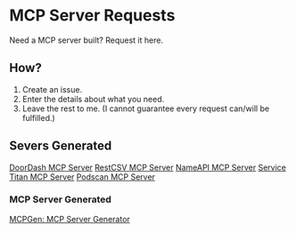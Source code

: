 # MCP Server Requests

Need a MCP server built? Request it here.

## How?

1) Create an issue.
2) Enter the details about what you need.
3) Leave the rest to me. (I cannot guarantee every request can/will be fulfilled.)


## Severs Generated

[DoorDash MCP Server](https://github.com/jordandalton/doordash-mcp-server)
[RestCSV MCP Server](https://github.com/JordanDalton/RestCsvMcpServer)
[NameAPI MCP Server](https://github.com/JordanDalton/NameApiMcpServer)
[Service Titan MCP Server](https://github.com/JordanDalton/ServiceTitanMcpServer)
[Podscan MCP Server](https://github.com/JordanDalton/PodscanMcpServer)

### MCP Server Generated

[MCPGen: MCP Server Generator](https://mcpgen.jordandalton.com)